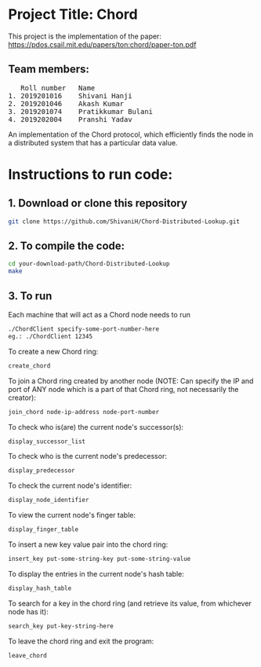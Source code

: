 # Project Title: Chord 

This project is the implementation of the paper: https://pdos.csail.mit.edu/papers/ton:chord/paper-ton.pdf

## Team members:

<pre>
   Roll number   Name
1. 2019201016    Shivani Hanji
2. 2019201046    Akash Kumar
3. 2019201074    Pratikkumar Bulani
4. 2019202004    Pranshi Yadav
</pre>

An implementation of the Chord protocol, which efficiently finds the node in a distributed system that has a particular data value.


# Instructions to run code:
## 1. Download or clone this repository
```bash
git clone https://github.com/ShivaniH/Chord-Distributed-Lookup.git
```
      
## 2. To compile the code: 
```bash
cd your-download-path/Chord-Distributed-Lookup
make 
```

## 3. To run
Each machine that will act as a Chord node needs to run
```bash
./ChordClient specify-some-port-number-here
eg.: ./ChordClient 12345
```
      
To create a new Chord ring:
```bash
create_chord
```

To join a Chord ring created by another node (NOTE: Can specify the IP and port of ANY node which is a part of that Chord ring, not necessarily the creator):
```bash
join_chord node-ip-address node-port-number
```

To check who is(are) the current node's successor(s):
```bash
display_successor_list
```

To check who is the current node's predecessor:
```bash
display_predecessor
```

To check the current node's identifier:
```bash
display_node_identifier
```

To view the current node's finger table:
```bash
display_finger_table
```

To insert a new key value pair into the chord ring:
```bash
insert_key put-some-string-key put-some-string-value
```

To display the entries in the current node's hash table:
```bash
display_hash_table
```

To search for a key in the chord ring (and retrieve its value, from whichever node has it):
```bash
search_key put-key-string-here
```
To leave the chord ring and exit the program:
```bash
leave_chord
```
